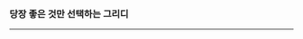 ### 당장 좋은 것만 선택하는 그리디
--------------------------------------------------------------------------------------------------------------------------------------------  
  
  
